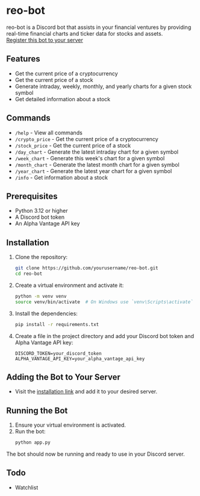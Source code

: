 # reo-bot
reo-bot is a Discord bot that assists in your financial ventures by providing real-time financial charts and ticker data for stocks and assets.<br>
[Register this bot to your server](https://discord.com/oauth2/authorize?client_id=1302684404153454644)
## Features

- Get the current price of a cryptocurrency
- Get the current price of a stock
- Generate intraday, weekly, monthly, and yearly charts for a given stock symbol
- Get detailed information about a stock

## Commands

- `/help` - View all commands
- `/crypto_price` - Get the current price of a cryptocurrency
- `/stock_price` - Get the current price of a stock
- `/day_chart` - Generate the latest intraday chart for a given symbol
- `/week_chart` - Generate this week's chart for a given symbol
- `/month_chart` - Generate the latest month chart for a given symbol
- `/year_chart` - Generate the latest year chart for a given symbol
- `/info` - Get information about a stock

## Prerequisites

- Python 3.12 or higher
- A Discord bot token
- An Alpha Vantage API key

## Installation

1. Clone the repository:
    ```sh
    git clone https://github.com/yourusername/reo-bot.git
    cd reo-bot
    ```

2. Create a virtual environment and activate it:
    ```sh
    python -m venv venv
    source venv/bin/activate  # On Windows use `venv\Scripts\activate`
    ```

3. Install the dependencies:
    ```sh
    pip install -r requirements.txt
    ```

4. Create a  file in the project directory and add your Discord bot token and Alpha Vantage API key:
    ```env
    DISCORD_TOKEN=your_discord_token
    ALPHA_VANTAGE_API_KEY=your_alpha_vantage_api_key
    ```
   
## Adding the Bot to Your Server
- Visit the [installation link](https://discord.com/oauth2/authorize?client_id=1302684404153454644) and add it to your desired server.

## Running the Bot
1. Ensure your virtual environment is activated.
2. Run the bot:
    ```sh
    python app.py
    ```

The bot should now be running and ready to use in your Discord server.

## Todo
- Watchlist
